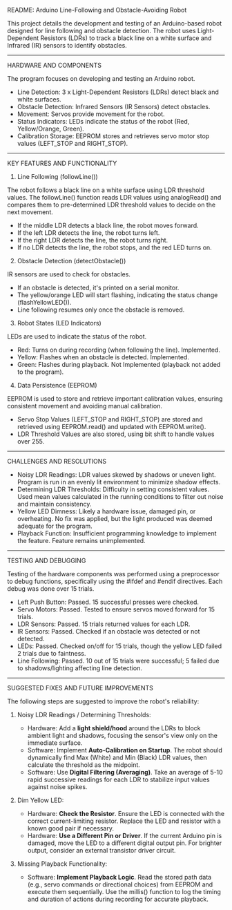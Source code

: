 README: Arduino Line-Following and Obstacle-Avoiding Robot

This project details the development and testing of an Arduino-based robot designed for line following and obstacle detection. The robot uses Light-Dependent Resistors (LDRs) to track a black line on a white surface and Infrared (IR) sensors to identify obstacles.

---

HARDWARE AND COMPONENTS

The program focuses on developing and testing an Arduino robot.

- Line Detection: 3 x Light-Dependent Resistors (LDRs) detect black and white surfaces.
- Obstacle Detection: Infrared Sensors (IR Sensors) detect obstacles.
- Movement: Servos provide movement for the robot.
- Status Indicators: LEDs indicate the status of the robot (Red, Yellow/Orange, Green).
- Calibration Storage: EEPROM stores and retrieves servo motor stop values (LEFT_STOP and RIGHT_STOP).

---

KEY FEATURES AND FUNCTIONALITY

1. Line Following (followLine())

The robot follows a black line on a white surface using LDR threshold values. The followLine() function reads LDR values using analogRead() and compares them to pre-determined LDR threshold values to decide on the next movement.

- If the middle LDR detects a black line, the robot moves forward.
- If the left LDR detects the line, the robot turns left.
- If the right LDR detects the line, the robot turns right.
- If no LDR detects the line, the robot stops, and the red LED turns on.

2. Obstacle Detection (detectObstacle())

IR sensors are used to check for obstacles.

- If an obstacle is detected, it's printed on a serial monitor.
- The yellow/orange LED will start flashing, indicating the status change (flashYellowLED()).
- Line following resumes only once the obstacle is removed.

3. Robot States (LED Indicators)

LEDs are used to indicate the status of the robot.

- Red: Turns on during recording (when following the line). Implemented.
- Yellow: Flashes when an obstacle is detected. Implemented.
- Green: Flashes during playback. Not Implemented (playback not added to the program).

4. Data Persistence (EEPROM)

EEPROM is used to store and retrieve important calibration values, ensuring consistent movement and avoiding manual calibration.

- Servo Stop Values (LEFT_STOP and RIGHT_STOP) are stored and retrieved using EEPROM.read() and updated with EEPROM.write().
- LDR Threshold Values are also stored, using bit shift to handle values over 255.

---

CHALLENGES AND RESOLUTIONS

- Noisy LDR Readings: LDR values skewed by shadows or uneven light. Program is run in an evenly lit environment to minimize shadow effects.
- Determining LDR Thresholds: Difficulty in setting consistent values. Used mean values calculated in the running conditions to filter out noise and maintain consistency.
- Yellow LED Dimness: Likely a hardware issue, damaged pin, or overheating. No fix was applied, but the light produced was deemed adequate for the program.
- Playback Function: Insufficient programming knowledge to implement the feature. Feature remains unimplemented.

---

TESTING AND DEBUGGING

Testing of the hardware components was performed using a preprocessor to debug functions, specifically using the #ifdef and #endif directives. Each debug was done over 15 trials.

- Left Push Button: Passed. 15 successful presses were checked.
- Servo Motors: Passed. Tested to ensure servos moved forward for 15 trials.
- LDR Sensors: Passed. 15 trials returned values for each LDR.
- IR Sensors: Passed. Checked if an obstacle was detected or not detected.
- LEDs: Passed. Checked on/off for 15 trials, though the yellow LED failed 2 trials due to faintness.
- Line Following: Passed. 10 out of 15 trials were successful; 5 failed due to shadows/lighting affecting line detection.

---

SUGGESTED FIXES AND FUTURE IMPROVEMENTS

The following steps are suggested to improve the robot's reliability:

1. Noisy LDR Readings / Determining Thresholds:
   - Hardware: Add a **light shield/hood** around the LDRs to block ambient light and shadows, focusing the sensor's view only on the immediate surface.
   - Software: Implement **Auto-Calibration on Startup**. The robot should dynamically find Max (White) and Min (Black) LDR values, then calculate the threshold as the midpoint.
   - Software: Use **Digital Filtering (Averaging)**. Take an average of 5-10 rapid successive readings for each LDR to stabilize input values against noise spikes.

2. Dim Yellow LED:
   - Hardware: **Check the Resistor**. Ensure the LED is connected with the correct current-limiting resistor. Replace the LED and resistor with a known good pair if necessary.
   - Hardware: **Use a Different Pin or Driver**. If the current Arduino pin is damaged, move the LED to a different digital output pin. For brighter output, consider an external transistor driver circuit.

3. Missing Playback Functionality:
   - Software: **Implement Playback Logic**. Read the stored path data (e.g., servo commands or directional choices) from EEPROM and execute them sequentially. Use the millis() function to log the timing and duration of actions during recording for accurate playback.
